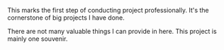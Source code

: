 This marks the first step of conducting project professionally. It's the cornerstone of big projects I have done.

There are not many valuable things I can provide in here. This project is mainly one souvenir.

